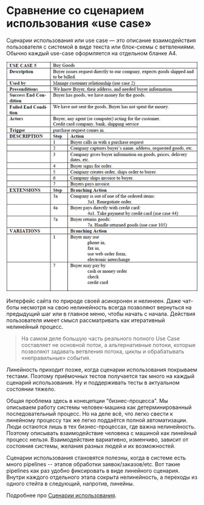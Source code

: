 # Сравнение со сценарием использования «use case»

Сценарии использования или use case — это описание взаимодействия пользователя с системой в виде текста или блок-схемы с ветвлениями. Обычно каждый use-case оформляется на отдельном бланке A4.

![](./use_case_example.jpeg)

Интерфейс сайта по природе своей асинхронен и нелинеен. Даже чат-боты несмотря на свою нелинейность всегда позволяют вернуться на предыдущий шаг или в главное меню, чтобы начать с начала. Действия пользователя имеет смысл рассматривать как итеративный нелинейный процесс.

> На самом деле большую часть реального полного Use Case составляет не основной поток, а альтернативные потоки, которые позволяют задавать ветвления потока, циклы и обрабатывать «неправильные» события.

Линейность приходит позже, когда сценарии использования покрываем тестами. Поэтому приёмочных тестов получается так много на каждый сценарий использования. Ну и поддерживать тесты в актуальном состоянии тяжело.

Общая проблема здесь в конецепции "бизнес-процесса". Мы описываем работу системы человек-машина как детерминированный последовательный процесс. Но на деле всё, что легко свести к линейному процессу так же легко поддаётся полной автоматизации. Люди остаются лишь в тех бизнес-процессах, где важна нелинейность. Поэтому описывать взаимодействие человека с машиной как линейный процесс нельзя. Взаимодействие вариативно, изменчиво, зависит от состояния системы, желания разных людей и их возможностей.

Сценарии использования становятся полезны, когда в системе есть много pipelines -- этапов обработки заявок/заказов/etc. Вот такие pipelines как раз удобно фиксировать в виде линейного сценария. Внутри каждого отдельного этапа сокрыта нелинейность, а переходы из одного стейта в следующий, напротив, линейны.

Подробнее про [Сценарии использования](/products/dvmn_org/use-case/).